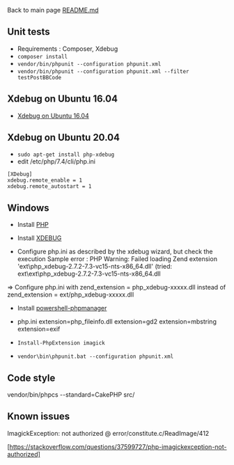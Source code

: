 Back to main page [README.md](https://github.com/OlivierB29/mobilecms-api/tree/master/README.md)




## Unit tests
- Requirements : Composer, Xdebug
- `composer install`
- `vendor/bin/phpunit --configuration phpunit.xml`
- `vendor/bin/phpunit --configuration phpunit.xml --filter testPostBBCode`

## Xdebug on Ubuntu 16.04 
- [Xdebug on Ubuntu 16.04](http://www.dieuwe.com/blog/xdebug-ubuntu-1604-php7)

## Xdebug on Ubuntu 20.04 
- `sudo apt-get install php-xdebug`
- edit /etc/php/7.4/cli/php.ini
```
[XDebug]
xdebug.remote_enable = 1
xdebug.remote_autostart = 1
```

## Windows
- Install [PHP](https://www.php.net/downloads.php)
- Install [XDEBUG](https://xdebug.org/wizard.php) 


- Configure php.ini as described by the xdebug wizard, but check the execution 
Sample error :
PHP Warning:  Failed loading Zend extension 'ext\php_xdebug-2.7.2-7.3-vc15-nts-x86_64.dll' (tried: ext\ext\php_xdebug-2.7.2-7.3-vc15-nts-x86_64.dll

=> Configure php.ini with zend_extension = php_xdebug-xxxxx.dll
instead of zend_extension = ext/php_xdebug-xxxxx.dll 

- Install [powershell-phpmanager](https://github.com/mlocati/powershell-phpmanager)
- php.ini
extension=php_fileinfo.dll
extension=gd2
extension=mbstring
extension=exif

- `Install-PhpExtension imagick`
- `vendor\bin\phpunit.bat --configuration phpunit.xml`

## Code style
vendor/bin/phpcs --standard=CakePHP src/

## Known issues
ImagickException: not authorized  @ error/constitute.c/ReadImage/412

[https://stackoverflow.com/questions/37599727/php-imagickexception-not-authorized]